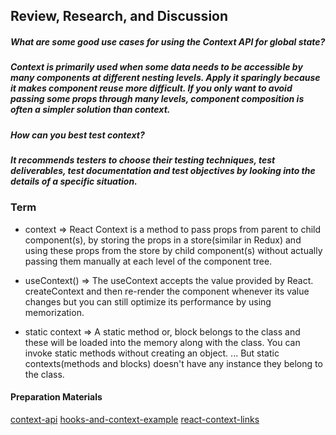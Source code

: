 
## Review, Research, and Discussion

##### What are some good use cases for using the Context API for global state?

##### Context is primarily used when some data needs to be accessible by many components at different nesting levels. Apply it sparingly because it makes component reuse more difficult. If you only want to avoid passing some props through many levels, component composition is often a simpler solution than context.

##### How can you best test context?


##### It recommends testers to choose their testing techniques, test deliverables, test documentation and test objectives by looking into the details of a specific situation.



### Term

* context => React Context is a method to pass props from parent to child component(s), by storing the props in a store(similar in Redux) and using these props from the store by child component(s) without actually passing them manually at each level of the component tree.


* useContext() => The useContext accepts the value provided by React. createContext and then re-render the component whenever its value changes but you can still optimize its performance by using memorization.


* static context => A static method or, block belongs to the class and these will be loaded into the memory along with the class. You can invoke static methods without creating an object. ... But static contexts(methods and blocks) doesn't have any instance they belong to the class.


#### Preparation Materials

[context-api](https://reactjs.org/docs/context.html)
[hooks-and-context-example](https://medium.com/swlh/snackbars-in-react-an-exercise-in-hooks-and-context-299b43fd2a2b)
[react-context-links](https://github.com/diegohaz/awesome-react-context)